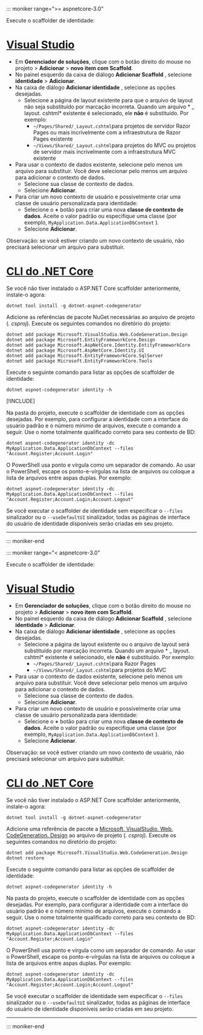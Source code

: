 ::: moniker range=">= aspnetcore-3.0"

Execute o scaffolder de identidade:

# <a name="visual-studio"></a>[Visual Studio](#tab/visual-studio)

* Em **Gerenciador de soluções**, clique com o botão direito do mouse no projeto > **Adicionar** > **novo item com Scaffold**.
* No painel esquerdo da caixa de diálogo **Adicionar Scaffold** , selecione **identidade** > **Adicionar**.
* Na caixa de diálogo **Adicionar identidade** , selecione as opções desejadas.
  * Selecione a página de layout existente para que o arquivo de layout não seja substituído por marcação incorreta. Quando um arquivo * \_ layout. cshtml* existente é selecionado, ele **não** é substituído. Por exemplo:
    * `~/Pages/Shared/_Layout.cshtml`para projetos de servidor Razor Pages ou mais incrivelmente com a infraestrutura de Razor Pages existente
    * `~/Views/Shared/_Layout.cshtml`para projetos do MVC ou projetos de servidor mais incrivelmente com a infraestrutura MVC existente
* Para usar o contexto de dados existente, selecione pelo menos um arquivo para substituir. Você deve selecionar pelo menos um arquivo para adicionar o contexto de dados.
  * Selecione sua classe de contexto de dados.
  * Selecione **Adicionar**.
* Para criar um novo contexto de usuário e possivelmente criar uma classe de usuário personalizada para identidade:
  * Selecione o **+** botão para criar uma nova **classe de contexto de dados**. Aceite o valor padrão ou especifique uma classe (por exemplo, `MyApplication.Data.ApplicationDbContext` ).
  * Selecione **Adicionar**.

Observação: se você estiver criando um novo contexto de usuário, não precisará selecionar um arquivo para substituir.

# <a name="net-core-cli"></a>[CLI do .NET Core](#tab/netcore-cli)

Se você não tiver instalado o ASP.NET Core scaffolder anteriormente, instale-o agora:

```dotnetcli
dotnet tool install -g dotnet-aspnet-codegenerator
```

Adicione as referências de pacote NuGet necessárias ao arquivo de projeto (*. csproj*). Execute os seguintes comandos no diretório do projeto:

```dotnetcli
dotnet add package Microsoft.VisualStudio.Web.CodeGeneration.Design
dotnet add package Microsoft.EntityFrameworkCore.Design
dotnet add package Microsoft.AspNetCore.Identity.EntityFrameworkCore
dotnet add package Microsoft.AspNetCore.Identity.UI
dotnet add package Microsoft.EntityFrameworkCore.SqlServer
dotnet add package Microsoft.EntityFrameworkCore.Tools
```

Execute o seguinte comando para listar as opções de scaffolder de identidade:

```dotnetcli
dotnet aspnet-codegenerator identity -h
```

[!INCLUDE[](~/includes/scaffoldTFM.md)]

Na pasta do projeto, execute o scaffolder de identidade com as opções desejadas. Por exemplo, para configurar a identidade com a interface do usuário padrão e o número mínimo de arquivos, execute o comando a seguir. Use o nome totalmente qualificado correto para seu contexto de BD:

```dotnetcli
dotnet aspnet-codegenerator identity -dc MyApplication.Data.ApplicationDbContext --files "Account.Register;Account.Login"
```

O PowerShell usa ponto e vírgula como um separador de comando. Ao usar o PowerShell, escape os ponto-e-vírgulas na lista de arquivos ou coloque a lista de arquivos entre aspas duplas. Por exemplo:

```dotnetcli
dotnet aspnet-codegenerator identity -dc MyApplication.Data.ApplicationDbContext --files "Account.Register;Account.Login;Account.Logout"
```

Se você executar o scaffolder de identidade sem especificar o `--files` sinalizador ou o `--useDefaultUI` sinalizador, todas as páginas de interface do usuário de identidade disponíveis serão criadas em seu projeto.

---

::: moniker-end

::: moniker range="< aspnetcore-3.0"

Execute o scaffolder de identidade:

# <a name="visual-studio"></a>[Visual Studio](#tab/visual-studio)

* Em **Gerenciador de soluções**, clique com o botão direito do mouse no projeto > **Adicionar** > **novo item com Scaffold**.
* No painel esquerdo da caixa de diálogo **Adicionar Scaffold** , selecione **identidade** > **Adicionar**.
* Na caixa de diálogo **Adicionar identidade** , selecione as opções desejadas.
  * Selecione a página de layout existente ou o arquivo de layout será substituído por marcação incorreta. Quando um arquivo * \_ layout. cshtml* existente é selecionado, ele **não** é substituído. Por exemplo:
    * `~/Pages/Shared/_Layout.cshtml`para Razor Pages
    * `~/Views/Shared/_Layout.cshtml`para projetos do MVC
* Para usar o contexto de dados existente, selecione pelo menos um arquivo para substituir. Você deve selecionar pelo menos um arquivo para adicionar o contexto de dados.
  * Selecione sua classe de contexto de dados.
  * Selecione **Adicionar**.
* Para criar um novo contexto de usuário e possivelmente criar uma classe de usuário personalizada para identidade:
  * Selecione o **+** botão para criar uma nova **classe de contexto de dados**. Aceite o valor padrão ou especifique uma classe (por exemplo, `MyApplication.Data.ApplicationDbContext` ).
  * Selecione **Adicionar**.

Observação: se você estiver criando um novo contexto de usuário, não precisará selecionar um arquivo para substituir.

# <a name="net-core-cli"></a>[CLI do .NET Core](#tab/netcore-cli)

Se você não tiver instalado o ASP.NET Core scaffolder anteriormente, instale-o agora:

```dotnetcli
dotnet tool install -g dotnet-aspnet-codegenerator
```

Adicione uma referência de pacote a [Microsoft. VisualStudio. Web. CodeGeneration. Design](https://www.nuget.org/packages/Microsoft.VisualStudio.Web.CodeGeneration.Design/) ao arquivo de projeto (*. csproj*). Execute os seguintes comandos no diretório do projeto:

```dotnetcli
dotnet add package Microsoft.VisualStudio.Web.CodeGeneration.Design
dotnet restore
```

Execute o seguinte comando para listar as opções de scaffolder de identidade:

```dotnetcli
dotnet aspnet-codegenerator identity -h
```

Na pasta do projeto, execute o scaffolder de identidade com as opções desejadas. Por exemplo, para configurar a identidade com a interface do usuário padrão e o número mínimo de arquivos, execute o comando a seguir. Use o nome totalmente qualificado correto para seu contexto de BD:

```dotnetcli
dotnet aspnet-codegenerator identity -dc MyApplication.Data.ApplicationDbContext --files "Account.Register;Account.Login"
```

O PowerShell usa ponto e vírgula como um separador de comando. Ao usar o PowerShell, escape os ponto-e-vírgulas na lista de arquivos ou coloque a lista de arquivos entre aspas duplas. Por exemplo:

```dotnetcli
dotnet aspnet-codegenerator identity -dc MyApplication.Data.ApplicationDbContext --files "Account.Register;Account.Login;Account.Logout"
```

Se você executar o scaffolder de identidade sem especificar o `--files` sinalizador ou o `--useDefaultUI` sinalizador, todas as páginas de interface do usuário de identidade disponíveis serão criadas em seu projeto.

---

::: moniker-end
